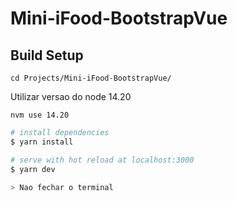 # Mini-iFood-BootstrapVue

## Build Setup


```
cd Projects/Mini-iFood-BootstrapVue/
```

Utilizar versao do node 14.20

```
nvm use 14.20
```

```bash
# install dependencies
$ yarn install

# serve with hot reload at localhost:3000
$ yarn dev

> Nao fechar o terminal

